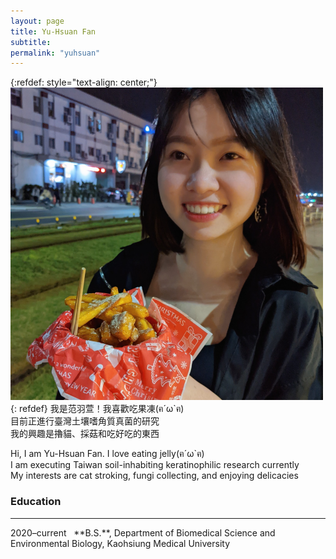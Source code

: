 ```yaml
---
layout: page
title: Yu-Hsuan Fan
subtitle: 
permalink: "yuhsuan"
---
```

{:refdef: style="text-align: center;"}
![](assets/img/people/yuhsuan_500.png)
{: refdef}
我是范羽萱！我喜歡吃果凍(ฅ´ω`ฅ)<br>
目前正進行臺灣土壤嗜角質真菌的研究<br>
我的興趣是擼貓、採菇和吃好吃的東西<br>

Hi, I am Yu-Hsuan Fan. I love eating jelly(ฅ´ω`ฅ)<br>
I am executing Taiwan soil-inhabiting keratinophilic research currently<br>
My interests are cat stroking, fungi collecting, and enjoying delicacies<br>

### Education
<hr>
2020–current&nbsp;&nbsp;&nbsp;**B.S.**, Department of Biomedical Science and Environmental Biology, Kaohsiung Medical University<br>
